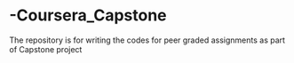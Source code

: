 # -Coursera_Capstone
The repository is for writing the codes for peer graded assignments as part of Capstone project
